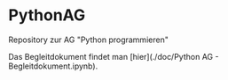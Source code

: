 # PythonAG
Repository zur AG "Python programmieren"

Das Begleitdokument findet man [hier](./doc/Python AG - Begleitdokument.ipynb).
